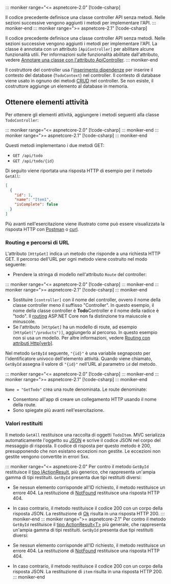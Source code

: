 ::: moniker range="<= aspnetcore-2.0"
[!code-csharp[](../../tutorials/first-web-api/samples/2.0/TodoApi/Controllers/TodoController2.cs?name=snippet_todo1)]

Il codice precedente definisce una classe controller API senza metodi. Nelle sezioni successive vengono aggiunti i metodi per implementare l'API.
::: moniker-end
::: moniker range=">= aspnetcore-2.1"
[!code-csharp[](../../tutorials/first-web-api/samples/2.1/TodoApi/Controllers/TodoController2.cs?name=snippet_todo1)]

Il codice precedente definisce una classe controller API senza metodi. Nelle sezioni successive vengono aggiunti i metodi per implementare l'API. La classe è annotata con un attributo `[ApiController]` per abilitare alcune funzionalità utili. Per informazioni sulle funzionalità abilitate dall'attributo, vedere [Annotare una classe con l'attributo ApiController](xref:web-api/index#annotate-class-with-apicontrollerattribute).
::: moniker-end

Il costruttore del controller usa l'[inserimento dipendenze](xref:fundamentals/dependency-injection) per inserire il contesto del database (`TodoContext`) nel controller. Il contesto di database viene usato in ognuno dei metodi [CRUD](https://wikipedia.org/wiki/Create,_read,_update_and_delete) nel controller. Se non esiste, il costruttore aggiunge un elemento al database in memoria.

## <a name="get-to-do-items"></a>Ottenere elementi attività

Per ottenere gli elementi attività, aggiungere i metodi seguenti alla classe `TodoController`:

::: moniker range="<= aspnetcore-2.0"
[!code-csharp[](../../tutorials/first-web-api/samples/2.0/TodoApi/Controllers/TodoController.cs?name=snippet_GetAll)]
::: moniker-end
::: moniker range=">= aspnetcore-2.1"
[!code-csharp[](../../tutorials/first-web-api/samples/2.1/TodoApi/Controllers/TodoController.cs?name=snippet_GetAll)]
::: moniker-end

Questi metodi implementano i due metodi GET:

* `GET /api/todo`
* `GET /api/todo/{id}`

Di seguito viene riportata una risposta HTTP di esempio per il metodo `GetAll`:

```json
[
  {
    "id": 1,
    "name": "Item1",
    "isComplete": false
  }
]
```

Più avanti nell'esercitazione viene illustrato come può essere visualizzata la risposta HTTP con [Postman](https://www.getpostman.com/) o [curl](https://developer.apple.com/legacy/library/documentation/Darwin/Reference/ManPages/man1/curl.1.html).

### <a name="routing-and-url-paths"></a>Routing e percorsi di URL

L'attributo `[HttpGet]` indica un metodo che risponde a una richiesta HTTP GET. Il percorso dell'URL per ogni metodo viene costruito nel modo seguente:

* Prendere la stringa di modello nell'attributo `Route` del controller:

::: moniker range="<= aspnetcore-2.0"
[!code-csharp[](../../tutorials/first-web-api/samples/2.0/TodoApi/Controllers/TodoController.cs?name=TodoController&highlight=3)]
::: moniker-end
::: moniker range=">= aspnetcore-2.1"
[!code-csharp[](../../tutorials/first-web-api/samples/2.1/TodoApi/Controllers/TodoController.cs?name=TodoController&highlight=3)]
::: moniker-end

* Sostituire `[controller]` con il nome del controller, ovvero il nome della classe controller meno il suffisso "Controller". In questo esempio, il nome della classe controller è **Todo**Controller e il nome della radice è "todo". Il [routing](xref:mvc/controllers/routing) ASP.NET Core non fa distinzione tra maiuscole e minuscole.
* Se l'attributo `[HttpGet]` ha un modello di route, ad esempio `[HttpGet("/products")]`, aggiungerlo al percorso. In questo esempio non si usa un modello. Per altre informazioni, vedere [Routing con attributi Http[verb]](xref:mvc/controllers/routing#attribute-routing-with-httpverb-attributes).

Nel metodo `GetById` seguente, `"{id}"` è una variabile segnaposto per l'identificatore univoco dell'elemento attività. Quando viene chiamato, `GetById` assegna il valore di `"{id}"` nell'URL al parametro `id` del metodo.

::: moniker range="<= aspnetcore-2.0"
[!code-csharp[](../../tutorials/first-web-api/samples/2.0/TodoApi/Controllers/TodoController.cs?name=snippet_GetByID&highlight=1-2)]
::: moniker-end
::: moniker range=">= aspnetcore-2.1"
[!code-csharp[](../../tutorials/first-web-api/samples/2.1/TodoApi/Controllers/TodoController.cs?name=snippet_GetByID&highlight=1-2)]
::: moniker-end

`Name = "GetTodo"` crea una route denominata. Le route denominate:

* Consentono all'app di creare un collegamento HTTP usando il nome della route.
* Sono spiegate più avanti nell'esercitazione.

### <a name="return-values"></a>Valori restituiti

Il metodo `GetAll` restituisce una raccolta di oggetti `TodoItem`. MVC serializza automaticamente l'oggetto su [JSON](https://www.json.org/) e scrive il codice JSON nel corpo del messaggio di risposta. Il codice di risposta per questo metodo è 200, presupponendo che non esistano eccezioni non gestite. Le eccezioni non gestite vengono convertite in errori 5xx.

::: moniker range="<= aspnetcore-2.0"
Per contro il metodo `GetById` restituisce il [tipo IActionResult](xref:web-api/action-return-types#iactionresult-type), più generico, che rappresenta un'ampia gamma di tipi restituiti. `GetById` presenta due tipi restituiti diversi:

* Se nessun elemento corrisponde all'ID richiesto, il metodo restituisce un errore 404. La restituzione di [NotFound](/dotnet/api/microsoft.aspnetcore.mvc.controllerbase.notfound) restituisce una risposta HTTP 404.
* In caso contrario, il metodo restituisce il codice 200 con un corpo della risposta JSON. La restituzione di [Ok](/dotnet/api/microsoft.aspnetcore.mvc.controllerbase.ok) risulta in una risposta HTTP 200.
::: moniker-end
::: moniker range=">= aspnetcore-2.1"
Per contro il metodo `GetById` restituisce il [tipo ActionResult\<T>](xref:web-api/action-return-types#actionresultt-type) più generale, che rappresenta un'ampia gamma di tipi restituiti. `GetById` presenta due tipi restituiti diversi:

* Se nessun elemento corrisponde all'ID richiesto, il metodo restituisce un errore 404. La restituzione di [NotFound](/dotnet/api/microsoft.aspnetcore.mvc.controllerbase.notfound) restituisce una risposta HTTP 404.
* In caso contrario, il metodo restituisce il codice 200 con un corpo della risposta JSON. La restituzione di `item` risulta in una risposta HTTP 200.
::: moniker-end
